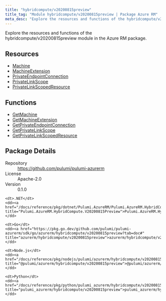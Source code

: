```yaml
---
title: "hybridcompute/v20200815preview"
title_tag: "Module hybridcompute/v20200815preview | Package Azure RM"
meta_desc: "Explore the resources and functions of the hybridcompute/v20200815preview module in the Azure RM package."
---
```


<!-- WARNING: this file was generated by Pulumi Docs Generator. -->
<!-- Do not edit by hand unless you're certain you know what you are doing! -->

Explore the resources and functions of the hybridcompute/v20200815preview module in the Azure RM package.

<h2 id="resources">Resources</h2>
<ul class="api">
    <li><a href="machine" title="Machine"><span class="symbol resource"></span>Machine</a></li>
    <li><a href="machineextension" title="MachineExtension"><span class="symbol resource"></span>MachineExtension</a></li>
    <li><a href="privateendpointconnection" title="PrivateEndpointConnection"><span class="symbol resource"></span>PrivateEndpointConnection</a></li>
    <li><a href="privatelinkscope" title="PrivateLinkScope"><span class="symbol resource"></span>PrivateLinkScope</a></li>
    <li><a href="privatelinkscopedresource" title="PrivateLinkScopedResource"><span class="symbol resource"></span>PrivateLinkScopedResource</a></li>
</ul>

<h2 id="functions">Functions</h2>
<ul class="api">
    <li><a href="getmachine" title="GetMachine"><span class="symbol function"></span>GetMachine</a></li>
    <li><a href="getmachineextension" title="GetMachineExtension"><span class="symbol function"></span>GetMachineExtension</a></li>
    <li><a href="getprivateendpointconnection" title="GetPrivateEndpointConnection"><span class="symbol function"></span>GetPrivateEndpointConnection</a></li>
    <li><a href="getprivatelinkscope" title="GetPrivateLinkScope"><span class="symbol function"></span>GetPrivateLinkScope</a></li>
    <li><a href="getprivatelinkscopedresource" title="GetPrivateLinkScopedResource"><span class="symbol function"></span>GetPrivateLinkScopedResource</a></li>
</ul>

<h2 id="package-details">Package Details</h2>
<dl class="package-details">
	<dt>Repository</dt>
	<dd><a href="https://github.com/pulumi/pulumi-azurerm">https://github.com/pulumi/pulumi-azurerm</a></dd>
	<dt>License</dt>
	<dd>Apache-2.0</dd>
	<dt>Version</dt>
	<dd>0.1.0</dd>
</dl>



<dl class="tabular">

    <dt>.NET</dt>
    <dd><a href="/docs/reference/pkg/dotnet/Pulumi.AzureRM/Pulumi.AzureRM.HybridCompute.V20200815Preview.html" title="Pulumi.AzureRM.HybridCompute.V20200815Preview">Pulumi.AzureRM.HybridCompute.V20200815Preview</a></dd>

    <dt>Go</dt>
    <dd><a href="https://pkg.go.dev/github.com/pulumi/pulumi-azurerm/sdk/go/azurerm/hybridcompute/v20200815preview?tab=doc#" title="azurerm/hybridcompute/v20200815preview">azurerm/hybridcompute/v20200815preview</a></dd>

    <dt>Node.js</dt>
    <dd><a href="/docs/reference/pkg/nodejs/pulumi/azurerm/hybridcompute/v20200815preview/#" title="@pulumi/azurerm/hybridcompute/v20200815preview">@pulumi/azurerm/hybridcompute/v20200815preview</a></dd>

    <dt>Python</dt>
    <dd><a href="/docs/reference/pkg/python/pulumi_azurerm/hybridcompute/v20200815preview" title="pulumi_azurerm/hybridcompute/v20200815preview">pulumi_azurerm/hybridcompute/v20200815preview</a></dd>

</dl>

